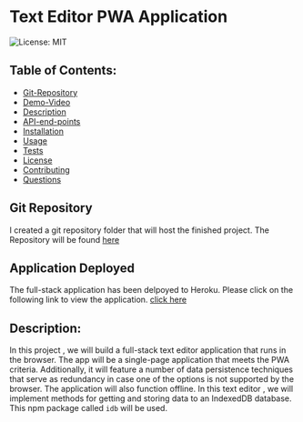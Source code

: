 # Text Editor PWA Application

![License: MIT](https://img.shields.io/badge/License-MIT-blue)

## Table of Contents:

- [Git-Repository](#git-repository)
- [Demo-Video](#walktrough-video)
- [Description](#description)
- [API-end-points](API-end-points)
- [Installation](#installation)
- [Usage](#usage)
- [Tests](#tests)
- [License](#license)
- [Contributing](#contributing)
- [Questions](#questions)

## Git Repository

I created a git repository folder that will host the finished project. The Repository will be found [here](https://github.com/pfansi/text-editor-app)

## Application Deployed

The full-stack application has been delpoyed to Heroku. Please click on the following link to view the application. [click here]()

## Description:

In this project , we will build a full-stack text editor application that runs in the browser. The app will be a single-page application that meets the PWA criteria. Additionally, it will feature a number of data persistence techniques that serve as redundancy in case one of the options is not supported by the browser. The application will also function offline.
In this text editor , we will implement methods for getting and storing data to an IndexedDB database. This npm package called `idb` will be used.

